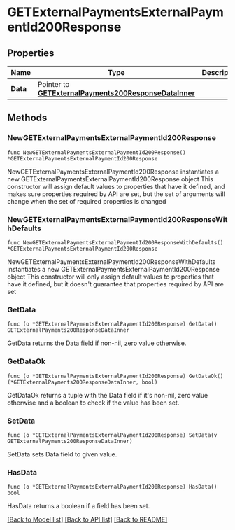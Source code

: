 # GETExternalPaymentsExternalPaymentId200Response

## Properties

Name | Type | Description | Notes
------------ | ------------- | ------------- | -------------
**Data** | Pointer to [**GETExternalPayments200ResponseDataInner**](GETExternalPayments200ResponseDataInner.md) |  | [optional] 

## Methods

### NewGETExternalPaymentsExternalPaymentId200Response

`func NewGETExternalPaymentsExternalPaymentId200Response() *GETExternalPaymentsExternalPaymentId200Response`

NewGETExternalPaymentsExternalPaymentId200Response instantiates a new GETExternalPaymentsExternalPaymentId200Response object
This constructor will assign default values to properties that have it defined,
and makes sure properties required by API are set, but the set of arguments
will change when the set of required properties is changed

### NewGETExternalPaymentsExternalPaymentId200ResponseWithDefaults

`func NewGETExternalPaymentsExternalPaymentId200ResponseWithDefaults() *GETExternalPaymentsExternalPaymentId200Response`

NewGETExternalPaymentsExternalPaymentId200ResponseWithDefaults instantiates a new GETExternalPaymentsExternalPaymentId200Response object
This constructor will only assign default values to properties that have it defined,
but it doesn't guarantee that properties required by API are set

### GetData

`func (o *GETExternalPaymentsExternalPaymentId200Response) GetData() GETExternalPayments200ResponseDataInner`

GetData returns the Data field if non-nil, zero value otherwise.

### GetDataOk

`func (o *GETExternalPaymentsExternalPaymentId200Response) GetDataOk() (*GETExternalPayments200ResponseDataInner, bool)`

GetDataOk returns a tuple with the Data field if it's non-nil, zero value otherwise
and a boolean to check if the value has been set.

### SetData

`func (o *GETExternalPaymentsExternalPaymentId200Response) SetData(v GETExternalPayments200ResponseDataInner)`

SetData sets Data field to given value.

### HasData

`func (o *GETExternalPaymentsExternalPaymentId200Response) HasData() bool`

HasData returns a boolean if a field has been set.


[[Back to Model list]](../README.md#documentation-for-models) [[Back to API list]](../README.md#documentation-for-api-endpoints) [[Back to README]](../README.md)


